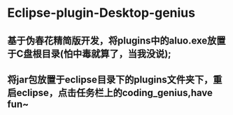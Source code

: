 # Eclipse-plugin-Desktop-genius
## 基于伪春花精简版开发，将plugins中的aluo.exe放置于C盘根目录(怕中毒就算了，当我没说);
## 将jar包放置于eclipse目录下的plugins文件夹下，重启eclipse，点击任务栏上的coding_genius,have fun~
